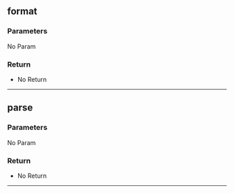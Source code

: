 ## format
### Parameters
No Param
### Return
- No Return
--------------------------------------------
## parse
### Parameters
No Param
### Return
- No Return
--------------------------------------------
